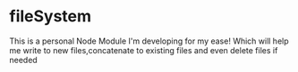 # fileSystem
This is a personal Node Module I'm developing for my ease! Which will help me write to new files,concatenate to existing files and even delete files if needed
